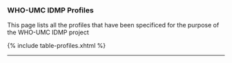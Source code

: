 ### WHO-UMC IDMP Profiles

This page lists all the profiles that have been specificed for the purpose of the WHO-UMC IDMP project


{% include table-profiles.xhtml %}


---
